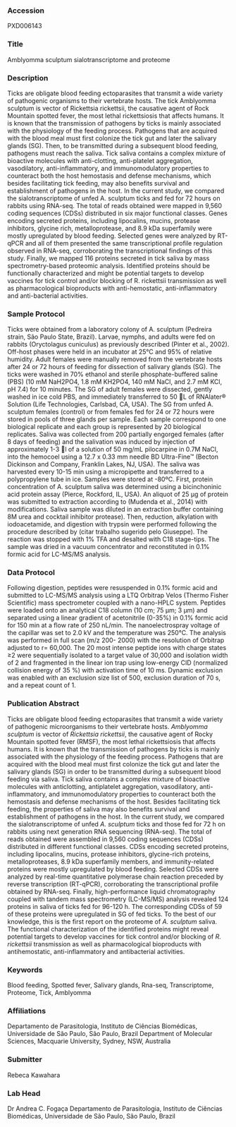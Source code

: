 ### Accession
PXD006143

### Title
Amblyomma sculptum sialotranscriptome and proteome

### Description
Ticks are obligate blood feeding ectoparasites that transmit a wide variety of pathogenic organisms to their vertebrate hosts. The tick Amblyomma sculptum is vector of Rickettsia rickettsii, the causative agent of Rock Mountain spotted fever, the most lethal rickettsiosis that affects humans. It is known that the transmission of pathogens by ticks is mainly associated with the physiology of the feeding process. Pathogens that are acquired with the blood meal must first colonize the tick gut and later the salivary glands (SG). Then, to be transmitted during a subsequent blood feeding, pathogens must reach the saliva. Tick saliva contains a complex mixture of bioactive molecules with anti-clotting, anti-platelet aggregation, vasodilatory, anti-inflammatory, and immunomodulatory properties to counteract both the host hemostasis and defense mechanisms, which besides facilitating tick feeding, may also benefits survival and establishment of pathogens in the host. In the current study, we compared the sialotranscriptome of unfed A. sculptum ticks and fed for 72 hours on rabbits using RNA-seq. The total of reads obtained were mapped in 9,560 coding sequences (CDSs) distributed in six major functional classes. Genes encoding secreted proteins, including lipocalins, mucins, protease inhibitors, glycine rich, metalloprotease, and 8.9 kDa superfamily were mostly upregulated by blood feeding. Selected genes were analyzed by RT-qPCR and all of them presented the same transcriptional profile regulation observed in RNA-seq, corroborating the transcriptional findings of this study. Finally, we mapped 116 proteins secreted in tick saliva by mass spectrometry-based proteomic analysis. Identified proteins should be functionally characterized and might be potential targets to develop vaccines for tick control and/or blocking of R. rickettsii transmission as well as pharmacological bioproducts with anti-hemostatic, anti-inflammatory and anti-bacterial activities.

### Sample Protocol
Ticks were obtained from a laboratory colony of A. sculptum (Pedreira strain, São Paulo State, Brazil). Larvae, nymphs, and adults were fed on rabbits (Oryctolagus cuniculus) as previously described (Pinter et al., 2002). Off-host phases were held in an incubator at 25°C and 95% of relative humidity. Adult females were manually removed from the vertebrate hosts after 24 or 72 hours of feeding for dissection of salivary glands (SG). The ticks were washed in 70% ethanol and sterile phosphate-buffered saline (PBS) (10 mM NaH2PO4, 1.8 mM KH2PO4, 140 mM NaCl, and 2.7 mM KCl, pH 7.4) for 10 minutes. The SG of adult females were dissected, gently washed in ice cold PBS, and immediately transferred to 50 L of RNAlater® Solution (Life Technologies, Carlsbad, CA, USA). The SG from unfed A. sculptum females (control) or from females fed for 24 or 72 hours were stored in pools of three glands per sample. Each sample correspond to one biological replicate and each group is represented by 20 biological replicates.  Saliva was collected from 200 partially engorged females (after 8 days of feeding) and the salivation was induced by injection of approximately 1-3 l of a solution of 50 mg/mL pilocarpine in 0.7M NaCl, into the hemocoel using a 12.7 x 0.33 mm needle BD Ultra-Fine™ (Becton Dickinson and Company, Franklin Lakes, NJ, USA). The saliva was harvested every 10-15 min using a micropipette and transferred to a polypropylene tube in ice. Samples were stored at -80ºC. First, protein concentration of A. sculptum saliva was determined using a bicinchoninic acid protein assay (Pierce, Rockford, IL, USA). An aliquot of 25 µg of protein was submitted to extraction according to (Mudenda et al., 2014) with modifications. Saliva sample was diluted in an extraction buffer containing 8M urea and cocktail inhibitor protease). Then, reduction, alkylation with iodoacetamide, and digestion with trypsin were performed following the procedure described by (citar trabalho sugerido pelo Giuseppe). The reaction was stopped with 1% TFA and desalted with C18 stage-tips. The sample was dried in a vacuum concentrator and reconstituted in 0.1% formic acid for LC-MS/MS analysis.

### Data Protocol
Following digestion, peptides were resuspended in 0.1% formic acid and submitted to LC-MS/MS analysis using a LTQ Orbitrap Velos (Thermo Fisher Scientific) mass spectrometer coupled with a nano-HPLC system. Peptides were loaded onto an analytical C18 column (10 cm; 75 µm; 3 μm) and separated using a linear  gradient of acetonitrile (0-35%) in 0.1% formic acid for 150 min at a flow rate of 250 nL/min. The nanoelectrospray voltage of the capillar was set to 2.0 kV and the temperature was 250°C. The analysis was performed in full scan (m/z 200- 2000) with  the resolution of Orbitrap adjusted to r= 60,000. The 20 most intense peptide ions with charge states ≥2 were sequentially isolated to a target value of 30,000 and isolation width of 2 and fragmented in the linear ion trap using low-energy CID (normalized collision energy of 35 %) with activation time of 10 ms. Dynamic exclusion was enabled with an exclusion size list of 500, exclusion duration of 70 s, and a repeat count of 1.

### Publication Abstract
Ticks are obligate blood feeding ectoparasites that transmit a wide variety of pathogenic microorganisms to their vertebrate hosts. <i>Amblyomma sculptum</i> is vector of <i>Rickettsia rickettsii</i>, the causative agent of Rocky Mountain spotted fever (RMSF), the most lethal rickettsiosis that affects humans. It is known that the transmission of pathogens by ticks is mainly associated with the physiology of the feeding process. Pathogens that are acquired with the blood meal must first colonize the tick gut and later the salivary glands (SG) in order to be transmitted during a subsequent blood feeding via saliva. Tick saliva contains a complex mixture of bioactive molecules with anticlotting, antiplatelet aggregation, vasodilatory, anti-inflammatory, and immunomodulatory properties to counteract both the hemostasis and defense mechanisms of the host. Besides facilitating tick feeding, the properties of saliva may also benefits survival and establishment of pathogens in the host. In the current study, we compared the sialotranscriptome of unfed <i>A. sculptum</i> ticks and those fed for 72 h on rabbits using next generation RNA sequencing (RNA-seq). The total of reads obtained were assembled in 9,560 coding sequences (CDSs) distributed in different functional classes. CDSs encoding secreted proteins, including lipocalins, mucins, protease inhibitors, glycine-rich proteins, metalloproteases, 8.9 kDa superfamily members, and immunity-related proteins were mostly upregulated by blood feeding. Selected CDSs were analyzed by real-time quantitative polymerase chain reaction preceded by reverse transcription (RT-qPCR), corroborating the transcriptional profile obtained by RNA-seq. Finally, high-performance liquid chromatography coupled with tandem mass spectrometry (LC-MS/MS) analysis revealed 124 proteins in saliva of ticks fed for 96-120 h. The corresponding CDSs of 59 of these proteins were upregulated in SG of fed ticks. To the best of our knowledge, this is the first report on the proteome of <i>A. sculptum</i> saliva. The functional characterization of the identified proteins might reveal potential targets to develop vaccines for tick control and/or blocking of <i>R. rickettsii</i> transmission as well as pharmacological bioproducts with antihemostatic, anti-inflammatory and antibacterial activities.

### Keywords
Blood feeding, Spotted fever, Salivary glands, Rna-seq, Transcriptome, Proteome, Tick, Amblyomma

### Affiliations
Departamento de Parasitologia, Instituto de Ciências Biomédicas, Universidade de São Paulo, São Paulo, Brazil
Department of Molecular Sciences, Macquarie University, Sydney, NSW, Australia

### Submitter
Rebeca Kawahara

### Lab Head
Dr Andrea C. Fogaça
Departamento de Parasitologia, Instituto de Ciências Biomédicas, Universidade de São Paulo, São Paulo, Brazil


